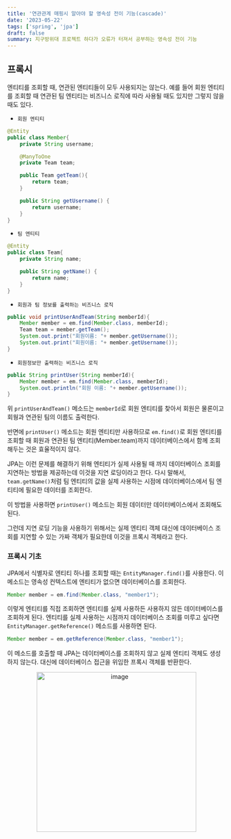 ```yaml
---
title: '연관관계 매핑시 알아야 할 영속성 전이 기능(cascade)'
date: '2023-05-22'
tags: ['spring', 'jpa']
draft: false
summary: 지구방위대 프로젝트 하다가 오류가 터져서 공부하는 영속성 전이 기능
---
```


## 프록시

엔티티를 조회할 때, 연관된 엔티티들이 모두 사용되지는 않는다. 예를 들어 회원 엔티티를 조회할 때 연관된 팀 엔티티는 비즈니스 로직에 따라 사용될 때도 있지만 그렇지 않을 때도 있다.

- `회원 엔티티`

```java
@Entity
public class Member{
    private String username;

    @ManyToOne
    private Team team;

    public Team getTeam(){
        return team;
    }

    public String getUsername() {
        return username;
    }
}
```

- `팀 엔티티`

```java
@Entity
public class Team{
    private String name;

    public String getName() {
        return name;
    }
}
```

- `회원과 팀 정보를 출력하는 비즈니스 로직`

```java
public void printUserAndTeam(String memberId){
    Member member = em.find(Member.class, memberId);
    Team team = member.getTeam();
    System.out.print("회원이름: "+ member.getUsername());
    System.out.print("회원이름: "+ member.getUsername());
}
```

- `회원정보만 출력하는 비즈니스 로직`

```java
public String printUser(String memberId){
    Member member = em.find(Member.class, memberId);
    System.out.println("회원 이름: "+ member.getUsername());
}
```

위 `printUserAndTeam()` 메소드는 `memberId`로 회원 엔티티를 찾아서 회원은 물론이고 회웡과 연관된 팀의 이름도 출력한다.

반면에 `printUser()` 메소드는 회원 엔티티만 사용하므로 `em.find()`로 회원 엔티티를 조회할 때 회원과 연관된 팀 엔티티(Member.team)까지 데이터베이스에서 함께 조회해두는 것은 효율적이지 않다.

JPA는 이런 문제를 해결하기 위해 엔티티가 실제 사용될 때 까지 데이터베이스 조회를 지연하는 방법을 제공하는데 이것을 지연 로딩이라고 한다. 다시 말해서, `team.getName()`처럼 팀 엔티티의 값을 실제 사용하는 시점에 데이터베이스에서 팀 엔티티에 필요한 데이터를 조회한다.

이 방법을 사용하면 `printUser()` 메소드는 회원 데이터만 데이터베이스에서 조회해도 된다.

그런데 지연 로딩 기능을 사용하기 위해서는 실제 엔티티 객체 대신에 데이터베이스 조회를 지연할 수 있는 가짜 객체가 필요한데 이것을 프록시 객체라고 한다.

### 프록시 기초

JPA에서 식별자로 엔티티 하나를 조회할 때는 `EntityManager.find()`를 사용한다. 이 메소드는 영속성 컨텍스트에 엔티티가 없으면 데이터베이스를 조회한다.

```java
Member member = em.find(Member.class, "member1");
```

이렇게 엔티티를 직접 조회하면 엔티티를 실제 사용하든 사용하지 않든 데이터베이스를 조회하게 된다. 엔티티를 실제 사용하는 시점까지 데이터베이스 조회를 미루고 싶다면 `EntityManager.getReference()` 메소드를 사용하면 된다.

```java
Member member = em.getReference(Member.class, "member1");
```

이 메소드를 호출할 때 JPA는 데이터베이스를 조회하지 않고 실제 엔티티 객체도 생성하지 않는다. 대신에 데이터베이스 접근을 위임한 프록시 객체를 반환한다.

<p align="center">
    <img width="369" alt="image" src="https://github.com/Team-Greendar/GreendarServer/assets/105579811/5836bbcb-ab7d-4fb8-8803-f6c820fa3a2e"/>
</p>
